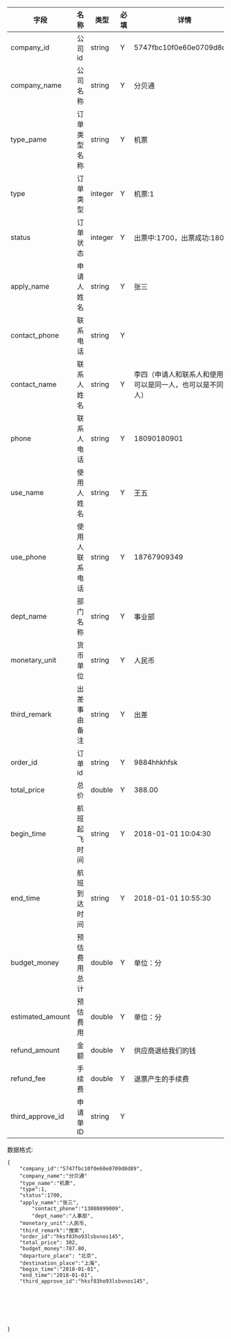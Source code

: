 | 字段 | 名称 | 类型 | 必填 | 详情 |
| --- | --- | --- | --- | --- |
| company\_id | 公司id | string | Y | 5747fbc10f0e60e0709d8d89 |
| company\_name | 公司名称 | string | Y | 分贝通 |
| type\_pame | 订单类型名称 | string | Y | 机票 |
| type | 订单类型 | integer | Y | 机票:1 |
| status | 订单状态 | integer | Y | 出票中:1700，出票成功:1800 |
| apply\_name | 申请人姓名 | string | Y | 张三 |
| contact\_phone | 联系电话 | string | Y |
|contact_name|联系人姓名|string |Y|李四（申请人和联系人和使用人可以是同一人，也可以是不同的人）
|phone|联系人电话|string|Y|18090180901
|use_name|使用人姓名|string |Y|王五
|use_phone|使用人联系电话|string|Y|18767909349
| dept\_name | 部门名称 | string | Y | 事业部 |
| monetary\_unit | 货币单位 | string | Y | 人民币 |
| third\_remark | 出差事由备注 | string | Y | 出差 |
| order\_id | 订单id | string | Y | 9884hhkhfsk |
| total\_price | 总价 | double | Y | 388.00 |
|begin_time|航班起飞时间|string |Y|2018-01-01 10:04:30|
|end_time|航班到达时间|string|Y|2018-01-01 10:55:30|
| budget\_money | 预估费用总计 | double | Y | 单位：分 |
| estimated\_amount | 预估费用 | double | Y | 单位：分 |
| refund\_amount | 金额 | double | Y | 供应商退给我们的钱 |
| refund\_fee | 手续费 | double | Y | 退票产生的手续费 |
| third\_approve\_id | 申请单ID | string | Y ||

数据格式:

```
{
    "company_id":"5747fbc10f0e60e0709d8d89",
    "company_name":"分贝通"
    "type_name":"机票",
    "type":1,
    "status":1700,
    "apply_name":"张三",
        "contact_phone":"13080899009",
        "dept_name":"人事部",
    "monetary_unit":人民币,
    "third_remark":"搜索",
    "order_id":"hksf83ho93lsbvnos145",
    "total_price": 302,
    "budget_money":787.80,
    "departure_place": "北京",
    "destination_place":"上海",
    "begin_time":"2018-01-01",
    "end_time":"2018-01-01",
    "third_approve_id":"hksf83ho93lsbvnos145",







}
```



